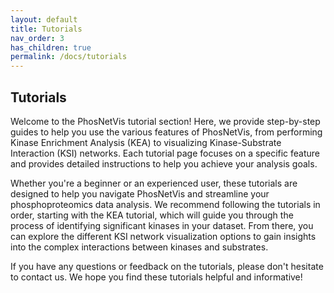 ```yaml
---
layout: default
title: Tutorials
nav_order: 3
has_children: true
permalink: /docs/tutorials
---
```


## Tutorials

Welcome to the PhosNetVis tutorial section! Here, we provide step-by-step guides to help you use the various features of PhosNetVis, from performing Kinase Enrichment Analysis (KEA) to visualizing Kinase-Substrate Interaction (KSI) networks. Each tutorial page focuses on a specific feature and provides detailed instructions to help you achieve your analysis goals.

Whether you're a beginner or an experienced user, these tutorials are designed to help you navigate PhosNetVis and streamline your phosphoproteomics data analysis. We recommend following the tutorials in order, starting with the KEA tutorial, which will guide you through the process of identifying significant kinases in your dataset. From there, you can explore the different KSI network visualization options to gain insights into the complex interactions between kinases and substrates.

If you have any questions or feedback on the tutorials, please don't hesitate to contact us. We hope you find these tutorials helpful and informative!

<!-- To make it as easy as possible to write documentation in plain Markdown, most UI components are styled using default Markdown elements with few additional CSS classes needed.
{: .fs-6 .fw-300 } -->
